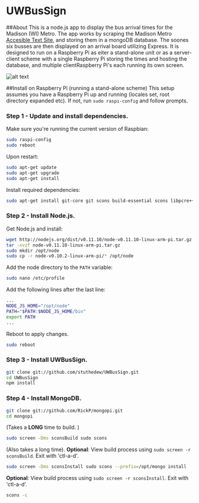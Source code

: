 UWBusSign
=========

##About
This is a node.js app to display the bus arrival times for the Madison (WI) Metro. The app works by scraping the Madison Metro [Accesible Text Site](http://webwatch.cityofmadison.com/webwatch/ada.aspx), and storing them in a mongoDB database. The soones six busses are then displayed on an arrival board utilizing Express. It is designed to run on a Raspberry Pi as eiter a stand-alone unit or as a server-client scheme with a single Raspberry Pi storing the times and hosting the database, and multiple clientRaspberry Pi's each running its own screen.

![alt text](https://raw.github.com/stuthedew/UWBusSign/master/public/images/Screenshot.png "UWBus sign screenshot")


##Install on Raspberry Pi (running a stand-alone scheme)
This setup assumes you have a Raspberry Pi up and running (locales set, root directory expanded etc). If not, run `sudo raspi-config` and follow prompts.

### Step 1 - Update and install dependencies.


Make sure you're running the current version of Raspbian:
```sh
sudo raspi-config
sudo reboot
```

Upon restart:
```sh
sudo apt-get update
sudo apt-get upgrade
sudo apt-get install
```

Install required dependencies:
```sh
sudo apt-get install git-core git scons build-essential scons libpcre++-dev xulrunner-dev libboost-dev libboost-program-options-dev libboost-thread-dev libboost-filesystem-dev screen usbmount
```

### Step 2 - Install Node.js.

Get Node.js and install:
```sh
wget http://nodejs.org/dist/v0.11.10/node-v0.11.10-linux-arm-pi.tar.gz
tar -xvzf node-v0.11.10-linux-arm-pi.tar.gz
sudo mkdir /opt/node
sudo cp -r node-v0.10.2-linux-arm-pi/* /opt/node
```

Add the node directory to the `PATH` variable:
```sh
sudo nano /etc/profile

```
Add the following lines after the last line:
```sh
...
NODE_JS_HOME="/opt/node"
PATH="$PATH:$NODE_JS_HOME/bin"
export PATH
...
```

Reboot to apply changes.
```sh
sudo reboot
```

### Step 3 - Install UWBusSign.

```sh
git clone git://github.com/stuthedew/UWBusSign.git
cd UWBusSign
npm install
```

### Step 4 - Install MongoDB.
```sh
git clone git://github.com/RickP/mongopi.git
cd mongopi
```

(Takes a **LONG** time to build. )
```sh
sudo screen -Dms sconsBuild sudo scons 
```

(Also takes a long time).
**Optional**: View build process using `sudo screen -r sconsBuild`. Exit with 'ctl-a-d'.

```sh
sudo screen -Dms sconsInstall sudo scons --prefix=/opt/mongo install
```

**Optional**: View build process using `sudo screen -r sconsInstall`. Exit with 'ctl-a-d'.

```sh
scons -c
```

